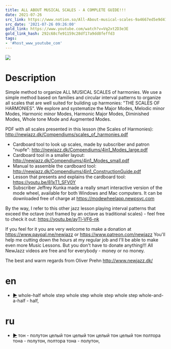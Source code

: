 ```yaml
---
title: ALL ABOUT MUSICAL SCALES - A COMPLETE GUIDE!!!
date: 2021-07-26
src_link: https://www.notion.so/All-About-musical-scales-9a4667ed5e9d412c9a79fb54bfbd4010
src_date: '2021-07-26 09:26:00'
gold_link: https://www.youtube.com/watch?v=Vq2xt2D3e3E
gold_link_hash: 292c68cfe91159c28df17a9dd8feffd3
tags:
- '#host_www_youtube_com'
---
```


![](https://www.youtube.com/watch?v=Vq2xt2D3e3E) 
# Description 
Simple method to organize ALL MUSICAL SCALES of harmonies. We use a simple method based on families and circular interval patterns to organize all scales that are well suited for building up harmonies: "THE SCALES OF HARMONIES". We explore and systematize the Major Modes, Melodic minor Modes, Harmonic minor Modes, Harmonic Major Modes, Diminished Modes, Whole tone Mode and Augmented Modes.

PDF with all scales presented in this lesson (the Scales of Harmonies): http://newjazz.dk/Compendiums/scales_of_harmonies.pdf

- Cardboard tool to look up scales, made by subscriber and patron "nupfe": http://newjazz.dk/Compendiums/4in1_Modes_large.pdf
- Cardboard tool in a smaller layout: http://newjazz.dk/Compendiums/4in1_Modes_small.pdf
- Manual to assemble the cardboard tool: http://newjazz.dk/Compendiums/4in1_ConstructionGuide.pdf
- Lesson that presents and explains the cardboard tool: https://youtu.be/81xT1_SFV0Y
- Subscriber Jeffrey Kunka made a really smart interactive version of the mode wheel, available for both Windows and Mac computers. It can be downloaded free of charge at https://modewheelapp.newpsyc.com

By the way, I refer to this other jazz lesson playing interval patterns that exceed the octave (not framed by an octave as traditional scales) - feel free to check it out: https://youtu.be/ayTl-VF6-nk

If you feel for it you are very welcome to make a donation at 
https://www.paypal.me/newjazz or https://www.patreon.com/newjazz 
You'll help me cutting down the hours at my regular job and I'll be able to make even more Music Lessons. But you don't have to donate anything!!! All NewJazz videos are free and for everybody - money or no money.

The best and warm regards from Oliver Prehn
http://www.newjazz.dk/
# en
 - ~~[▶](https://www.youtube.com/watch?v=Vq2xt2D3e3E&t=589)~~  whole-half whole step whole step whole step whole step whole-and-a-half - half, 
# ru
 - ~~[▶](https://www.youtube.com/watch?v=Vq2xt2D3e3E&t=589)~~  тон - полутон целый тон целый тон целый тон целый тон полтора тона - полутон, полтора тона - полутон,
